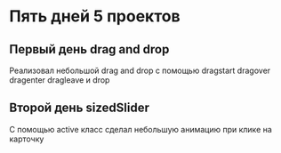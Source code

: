 # Пять дней 5 проектов

## Первый день drag and drop 
Реализовал небольшой drag and drop с помощью dragstart dragover dragenter dragleave и drop

## Второй день sizedSlider
С помощью active класс сделал небольшую анимацию при клике на карточку
